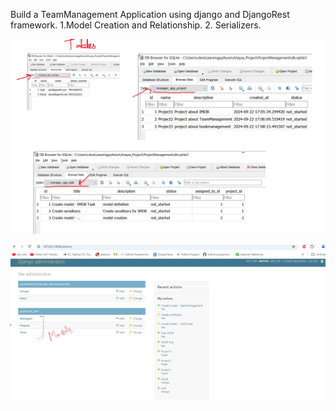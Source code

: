 Build a TeamManagement Application using django and DjangoRest framework. 
1.Model Creation and Relationship.
2. Serializers. 

![image](images/Model_Tables.png)

![image](images/Model_Adminpage.png)
